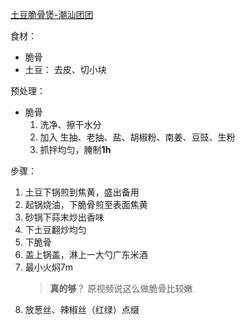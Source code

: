 
[土豆脆骨煲-潮汕团团](https://www.xiaohongshu.com/explore/654b4237000000001100ca04?xsec_token=ABxS33NtL1tj2uLhf0TLHyUs-hgYmHXdYjS_zmoiKaI7A=&xsec_source=pc_user)

食材：

* 脆骨
* 土豆： 去皮、切小块

预处理：

* 脆骨
  1. 洗净、擦干水分
  2. 加入 生抽、老抽、盐、胡椒粉、南姜、豆豉、生粉 
  3. 抓拌均匀，腌制**1h**


步骤：

1. 土豆下锅煎到焦黄，盛出备用
2. 起锅烧油，下脆骨煎至表面焦黄
3. 砂锅下蒜末炒出香味
4. 下土豆翻炒均匀
5. 下脆骨
6. 盖上锅盖，淋上一大勺广东米酒
7. 最小火焖7m
   > **真的够**？ 原视频说这么做脆骨比较嫩
8. 放葱丝、辣椒丝（红绿）点缀
